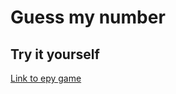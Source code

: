 # Guess my number


## Try it yourself 

[Link to еру game](https://mariyka-soul.github.io/Guess-My-Number/)
